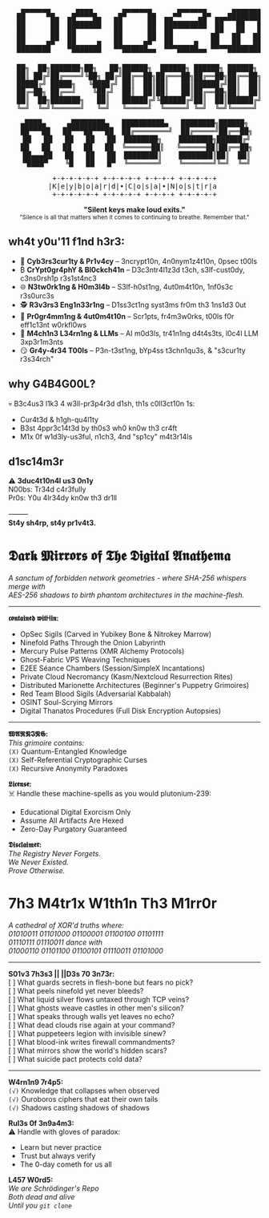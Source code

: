<div align="center">

<pre>
  ▄█▀▀▀▀▀█▄    ▄████▄     ▄█▀▀▀▀▀█▄    ▄█▀▀▀▀▀█▄    ▄████████▄  
  ██      ██  ██▄▄▄▄██   ██      ██  ██▄▄▄▄▄▄██  ██▀▀▀██▀▀▀██ 
  ██      ██  ██▀▀▀▀▀▀   ██      ██  ██▀▀▀▀▀▀▀▀  ██   ██   ██ 
  ██      ██  ██         ██      ██  ██         ██   ██   ██ 
  ██▄▄▄▄▄█▀   ██▄▄▄▄▄█   ██▄▄▄▄▄█▀   ██▄▄▄▄▄█   ██▄▄▄██▄▄▄██ 
  ▀▀▀▀▀▀▀▀     ▀▀▀▀▀▀▀     ▀▀▀▀▀▀▀▀     ▀▀▀▀▀▀▀     ▀▀▀▀▀▀▀▀▀▀  
</pre>

<pre>
  ██╗  ██╗███████╗██╗   ██╗██████╗  ██████╗ ██████╗ ██████╗ 
  ██║ ██╔╝██╔════╝╚██╗ ██╔╝██╔══██╗██╔═══██╗██╔══██╗██╔══██╗
  █████╔╝ █████╗   ╚████╔╝ ██║  ██║██║   ██║██████╔╝██║  ██║
  ██╔═██╗ ██╔══╝    ╚██╔╝  ██║  ██║██║   ██║██╔══██╗██║  ██║
  ██║  ██╗███████╗   ██║   ██████╔╝╚██████╔╝██║  ██║██████╔╝
  ╚═╝  ╚═╝╚══════╝   ╚═╝   ╚═════╝  ╚═════╝ ╚═╝  ╚═╝╚═════╝ 
</pre>

<pre>
  ▄████▄     ▄████████▄   ██████████▄   ████████╗██████╗  
  ██▀▀▀██   ██▀▀▀██▀▀▀██  ██╔════════╝  ██╔═════╝██╔══██╗ 
  ██   ██   ██   ██   ██  ████████╗    ████████╗██████╔╝ 
  ██   ██   ██   ██   ██  ╚══════██║   ╚══════██║██╔══██╗ 
  ██▄▄▄██   ██   ██   ██  ████████║    ████████║██║  ██║ 
  ▀████▀    ╚█   ██   █▀  ╚═══════╝    ╚═══════╝╚═╝  ╚═╝ 
</pre>

<pre>
+-+-+-+-+-+ +-+-+-+-+ +-+-+-+ +-+-+-+-+
|K|e|y|b|o|a|r|d|•|C|o|s|a|•|N|o|s|t|r|a 
+-+-+-+-+-+ +-+-+-+-+ +-+-+-+ +-+-+-+-+
</pre>

<b>"Silent keys make loud exits."</b><br>
<small>"Silence is all that matters when it comes to continuing to breathe. Remember that."</small>

</div>

## wh4t y0u'11 f1nd h3r3:
- 🔐 **Cyb3rs3cur1ty & Pr1v4cy** – 3ncrypt10n, 4n0nym1z4t10n, 0psec t00ls
- ₿ **CrYpt0gr4phY & Bl0ckch41n** – D3c3ntr4l1z3d t3ch, s3lf-cust0dy, c3ns0rsh1p r3s1st4nc3
- 🌐 **N3tw0rk1ng & H0m3l4b** – S3lf-h0st1ng, 4ut0m4t10n, 1nf0s3c r3s0urc3s
- 🕵️ **R3v3rs3 Eng1n33r1ng** – D1ss3ct1ng syst3ms fr0m th3 1ns1d3 0ut
- 🤖 **Pr0gr4mm1ng & 4ut0m4t10n** – Scr1pts, fr4m3w0rks, t00ls f0r eff1c13nt w0rkfl0ws
- 🤯 **M4ch1n3 L34rn1ng & LLMs** – AI m0d3ls, tr41n1ng d4t4s3ts, l0c4l LLM 3xp3r1m3nts
- 😏 **Gr4y-4r34 T00ls** – P3n-t3st1ng, bYp4ss t3chn1qu3s, & "s3cur1ty r3s34rch"

## why G4B4G00L?
💀 B3c4us3 l1k3 4 w3ll-pr3p4r3d d1sh, th1s c0ll3ct10n 1s:
- Cur4t3d & h1gh-qu4l1ty
- B3st 4ppr3c14t3d by th0s3 wh0 kn0w th3 cr4ft
- M1x 0f w1d3ly-us3ful, n1ch3, 4nd "sp1cy" m4t3r14ls

## d1sc14m3r
⚠️ **3duc4t10n4l us3 0n1y**  
N00bs: Tr34d c4r3fully  
Pr0s: Y0u 4lr34dy kn0w th3 dr1ll  

⸻  
**St4y sh4rp, st4y pr1v4t3.**



   # 𝕯𝖆𝖗𝖐 𝕸𝖎𝖗𝖗𝖔𝖗𝖘 𝖔𝖋 𝕿𝖍𝖊 𝕯𝖎𝖌𝖎𝖙𝖆𝖑 𝕬𝖓𝖆𝖙𝖍𝖊𝖒𝖆

*A sanctum of forbidden network geometries - where SHA-256 whispers merge with  
AES-256 shadows to birth phantom architectures in the machine-flesh.*

---

**𝖈𝖔𝖓𝖙𝖆𝖎𝖓𝖊𝖉 𝖜𝖎𝖙𝖧𝖎𝖓:**  
- OpSec Sigils (Carved in Yubikey Bone & Nitrokey Marrow)  
- Ninefold Paths Through the Onion Labyrinth  
- Mercury Pulse Patterns (XMR Alchemy Protocols)  
- Ghost-Fabric VPS Weaving Techniques  
- E2EE Séance Chambers (Session/SimpleX Incantations)  
- Private Cloud Necromancy (Kasm/Nextcloud Resurrection Rites)  
- Distributed Marionette Architectures (Beginner's Puppetry Grimoires)  
- Red Team Blood Sigils (Adversarial Kabbalah)  
- OSINT Soul-Scrying Mirrors  
- Digital Thanatos Procedures (Full Disk Encryption Autopsies)  

---

**𝖂𝕬𝕽𝕹𝕴𝕹𝕲:**  
*This grimoire contains:*  
`(X)` Quantum-Entangled Knowledge  
`(X)` Self-Referential Cryptographic Curses  
`(X)` Recursive Anonymity Paradoxes  

**𝕷𝖎𝖈𝖊𝖓𝖘𝖊:**  
☠️ Handle these machine-spells as you would plutonium-239:  
- Educational Digital Exorcism Only  
- Assume All Artifacts Are Hexed  
- Zero-Day Purgatory Guaranteed  

**𝕯𝖎𝖘𝖈𝖑𝖆𝖎𝖒𝖊𝖗:**  
*The Registry Never Forgets.  
We Never Existed.  
Prove Otherwise.*  

# 7h3 M4tr1x W1th1n Th3 M1rr0r

*A cathedral of XOR'd truths where:  
01010011 01101000 01100001 01100100 01101111  
01110111 01110011 dance with  
01000110 01101100 01100101 01110011 01101000*  

---

**S01v3 7h3s3 || ||D3s 70 3n73r:**  
[ ] What guards secrets in flesh-bone but fears no pick?  
[ ] What peels ninefold yet never bleeds?  
[ ] What liquid silver flows untaxed through TCP veins?  
[ ] What ghosts weave castles in other men's silicon?  
[ ] What speaks through walls yet leaves no echo?  
[ ] What dead clouds rise again at your command?  
[ ] What puppeteers legion with invisible sinew?  
[ ] What blood-ink writes firewall commandments?  
[ ] What mirrors show the world's hidden scars?  
[ ] What suicide pact protects cold data?  

---

**W4rn1n9 7r4p5:**  
`(√)` Knowledge that collapses when observed  
`(√)` Ouroboros ciphers that eat their own tails  
`(√)` Shadows casting shadows of shadows  

**Rul3s 0f 3n9a4m3:**  
⚠️ Handle with gloves of paradox:  
- Learn but never practice  
- Trust but always verify  
- The 0-day cometh for us all  

**L457 W0rd5:**  
*We are Schrödinger's Repo  
Both dead and alive  
Until you `git clone`*



     